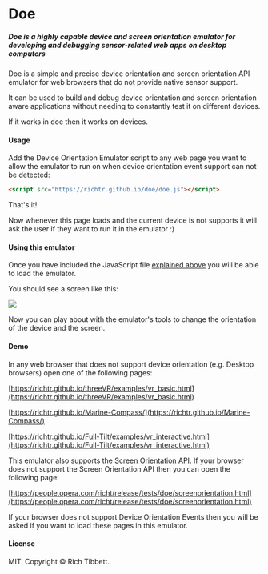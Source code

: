 # Doe

##### Doe is a highly capable device and screen orientation emulator for developing and debugging sensor-related web apps on desktop computers

Doe is a simple and precise device orientation and screen orientation API emulator for web browsers that do not provide native sensor support.

It can be used to build and debug device orientation and screen orientation aware applications without needing to constantly test it on different devices.

If it works in doe then it works on devices.

#### Usage

Add the Device Orientation Emulator script to any web page you want to allow the emulator to run on when device orientation event support can not be detected:

```html
<script src="https://richtr.github.io/doe/doe.js"></script>
```
That's it!

Now whenever this page loads and the current device is not supports it will ask the user if they want to run it in the emulator :)

#### Using this emulator

Once you have included the JavaScript file [explained above](#Usage) you will be able to load the emulator.

You should see a screen like this:

<img src="https://raw.githubusercontent.com/richtr/doe/images/screenshot.png" style="max-width: 100%">

Now you can play about with the emulator's tools to change the orientation of the device and the screen.

#### Demo

In any web browser that does not support device orientation (e.g. Desktop browsers) open one of the following pages:

[https://richtr.github.io/threeVR/examples/vr_basic.html](https://richtr.github.io/threeVR/examples/vr_basic.html)

[https://richtr.github.io/Marine-Compass/](https://richtr.github.io/Marine-Compass/)

[https://richtr.github.io/Full-Tilt/examples/vr_interactive.html](https://richtr.github.io/Full-Tilt/examples/vr_interactive.html)

This emulator also supports the [Screen Orientation API](http://www.w3.org/TR/screen-orientation/). If your browser does not support the Screen Orientation API then you can open the following page:

[https://people.opera.com/richt/release/tests/doe/screenorientation.html](https://people.opera.com/richt/release/tests/doe/screenorientation.html)

If your browser does not support Device Orientation Events then you will be asked if you want to load these pages in this emulator.

#### License

MIT. Copyright &copy; Rich Tibbett.
